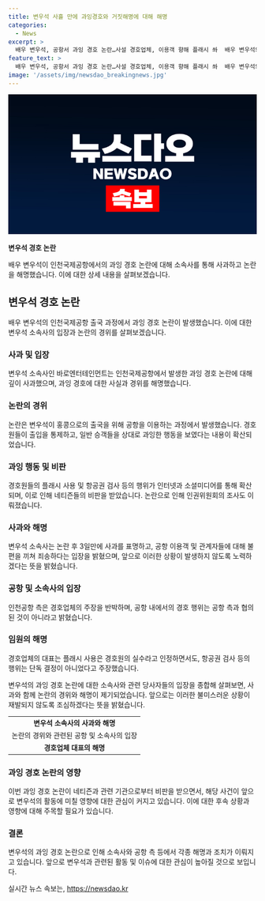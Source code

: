 ```yaml
---
title: 변우석 사흘 만에 과잉경호와 거짓해명에 대해 해명
categories:
  - News
excerpt: >
  배우 변우석, 공항서 과잉 경호 논란…사설 경호업체, 이용객 향해 플래시 쏴  배우 변우석의 출국 과정에서 경호원들이 일반 승객들을 향해 과잉 경호로 논란을 불러일으킨 사건에 대해, 소속사는 사과문을 통해 깊은 사과를 표명했으며, 논란이 커지자 공항 측과 경호업체의 입장도 대립되고 있다. 논란은 인권침해와 거짓 해명 의혹까지 불거지며 확산 중이다. 해당 사건을 통해 공항 경험을 불편하게 만든 이용객에게 사과하고, 앞으로 이러한 상황이 발생하지 않도록 신중한 조치를 취할 것이라는 소속사의 입장이 전해졌다.
feature_text: >
  배우 변우석, 공항서 과잉 경호 논란…사설 경호업체, 이용객 향해 플래시 쏴  배우 변우석의 출국 과정에서 경호원들이 일반 승객들을 향해 과잉 경호로 논란을 불러일으킨 사건에 대해, 소속사는 사과문을 통해 깊은 사과를 표명했으며, 논란이 커지자 공항 측과 경호업체의 입장도 대립되고 있다. 논란은 인권침해와 거짓 해명 의혹까지 불거지며 확산 중이다. 해당 사건을 통해 공항 경험을 불편하게 만든 이용객에게 사과하고, 앞으로 이러한 상황이 발생하지 않도록 신중한 조치를 취할 것이라는 소속사의 입장이 전해졌다.
image: '/assets/img/newsdao_breakingnews.jpg'
---
```


<p><img src="/assets/img/newsdao_breakingnews.jpg" alt="flaretime 속보" /></p>

<p><b>변우석 경호 논란</b></p>

<p data-ke-size="size16">배우 변우석이 인천국제공항에서의 과잉 경호 논란에 대해 소속사를 통해 사과하고 논란을 해명했습니다. 이에 대한 상세 내용을 살펴보겠습니다.</p>

<h2 data-ke-size="size26">변우석 경호 논란</h2>

<p data-ke-size="size16">배우 변우석의 인천국제공항 출국 과정에서 과잉 경호 논란이 발생했습니다. 이에 대한 변우석 소속사의 입장과 논란의 경위를 살펴보겠습니다.</p>

<h3><b>사과 및 입장</b></h3>

<p data-ke-size="size16">변우석 소속사인 바로엔터테인먼트는 인천국제공항에서 발생한 과잉 경호 논란에 대해 깊이 사과했으며, 과잉 경호에 대한 사실과 경위를 해명했습니다.</p>

<h3><b>논란의 경위</b></h3>

<p data-ke-size="size16">논란은 변우석이 홍콩으로의 출국을 위해 공항을 이용하는 과정에서 발생했습니다. 경호원들이 출입을 통제하고, 일반 승객들을 상대로 과잉한 행동을 보였다는 내용이 확산되었습니다.</p>

<h3><b>과잉 행동 및 비판</b></h3>

<p data-ke-size="size16">경호원들의 플래시 사용 및 항공권 검사 등의 행위가 인터넷과 소셜미디어를 통해 확산되며, 이로 인해 네티즌들의 비판을 받았습니다. 논란으로 인해 인권위원회의 조사도 이뤄졌습니다.</p>

<h3><b>사과와 해명</b></h3>

<p data-ke-size="size16">변우석 소속사는 논란 후 3일만에 사과를 표명하고, 공항 이용객 및 관계자들에 대해 불편을 끼쳐 죄송하다는 입장을 밝혔으며, 앞으로 이러한 상황이 발생하지 않도록 노력하겠다는 뜻을 밝혔습니다.</p>

<h3><b>공항 및 소속사의 입장</b></h3>

<p data-ke-size="size16">인천공항 측은 경호업체의 주장을 반박하며, 공항 내에서의 경호 행위는 공항 측과 협의된 것이 아니라고 밝혔습니다.</p>

<h3><b>임원의 해명</b></h3>

<p data-ke-size="size16">경호업체의 대표는 플래시 사용은 경호원의 실수라고 인정하면서도, 항공권 검사 등의 행위는 단독 결정이 아니었다고 주장했습니다.</p>

<p data-ke-size="size16">변우석의 과잉 경호 논란에 대한 소속사와 관련 당사자들의 입장을 종합해 살펴보면, 사과와 함께 논란의 경위와 해명이 제기되었습니다. 앞으로는 이러한 불미스러운 상황이 재발되지 않도록 조심하겠다는 뜻을 밝혔습니다.</p>

<table>
  <tr>
    <td style="text-align: center; height: 17px;"><b>변우석 소속사의 사과와 해명</b></td>
  </tr>
  <tr>
    <td style="text-align: center; height: 17px;">논란의 경위와 관련된 공항 및 소속사의 입장</td>
  </tr>
  <tr>
    <td style="text-align: center; height: 17px;"><b>경호업체 대표의 해명</b></td>
  </tr>
</table>

<h3><b>과잉 경호 논란의 영향</b></h3>

<p data-ke-size="size16">이번 과잉 경호 논란이 네티즌과 관련 기관으로부터 비판을 받으면서, 해당 사건이 앞으로 변우석의 활동에 미칠 영향에 대한 관심이 커지고 있습니다. 이에 대한 후속 상황과 영향에 대해 주목할 필요가 있습니다.</p>

<h3><b>결론</b></h3>

<p data-ke-size="size16">변우석의 과잉 경호 논란으로 인해 소속사와 공항 측 등에서 각종 해명과 조치가 이뤄지고 있습니다. 앞으로 변우석과 관련된 활동 및 이슈에 대한 관심이 높아질 것으로 보입니다.</p>
실시간 뉴스 속보는, <a href="https://newsdao.kr" rel="dofollow">https://newsdao.kr</a>


